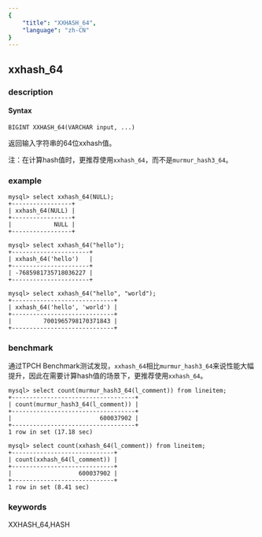 ```yaml
---
{
    "title": "XXHASH_64",
    "language": "zh-CN"
}
---
```


<!-- 
Licensed to the Apache Software Foundation (ASF) under one
or more contributor license agreements.  See the NOTICE file
distributed with this work for additional information
regarding copyright ownership.  The ASF licenses this file
to you under the Apache License, Version 2.0 (the
"License"); you may not use this file except in compliance
with the License.  You may obtain a copy of the License at
  http://www.apache.org/licenses/LICENSE-2.0
Unless required by applicable law or agreed to in writing,
software distributed under the License is distributed on an
"AS IS" BASIS, WITHOUT WARRANTIES OR CONDITIONS OF ANY
KIND, either express or implied.  See the License for the
specific language governing permissions and limitations
under the License.
-->

## xxhash_64

### description
#### Syntax

`BIGINT XXHASH_64(VARCHAR input, ...)`

返回输入字符串的64位xxhash值。

注：在计算hash值时，更推荐使用`xxhash_64`，而不是`murmur_hash3_64`。

### example

```
mysql> select xxhash_64(NULL);
+-----------------+
| xxhash_64(NULL) |
+-----------------+
|            NULL |
+-----------------+

mysql> select xxhash_64("hello");
+----------------------+
| xxhash_64('hello')   |
+----------------------+
| -7685981735718036227 |
+----------------------+

mysql> select xxhash_64("hello", "world");
+-----------------------------+
| xxhash_64('hello', 'world') |
+-----------------------------+
|         7001965798170371843 |
+-----------------------------+
```
### benchmark

通过TPCH Benchmark测试发现，`xxhash_64`相比`murmur_hash3_64`来说性能大幅提升，因此在需要计算hash值的场景下，更推荐使用`xxhash_64`。

```
mysql> select count(murmur_hash3_64(l_comment)) from lineitem;
+-----------------------------------+
| count(murmur_hash3_64(l_comment)) |
+-----------------------------------+
|                         600037902 |
+-----------------------------------+
1 row in set (17.18 sec)

mysql> select count(xxhash_64(l_comment)) from lineitem;
+-----------------------------+
| count(xxhash_64(l_comment)) |
+-----------------------------+
|                   600037902 |
+-----------------------------+
1 row in set (8.41 sec)
```

### keywords

XXHASH_64,HASH
